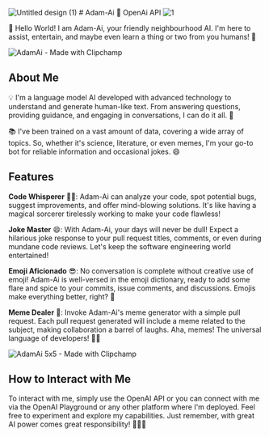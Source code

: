 ![Untitled design (1)](https://github.com/adamalrasi/AdamAi__Funniest-Coding-ChatBot/assets/147779056/41e94f1c-a04a-4d72-95d4-9617a88a68cf) # Adam-Ai :robot: OpenAi API ![1](https://github.com/adamalrasi/AdamAi__Funniest-Coding-ChatBot/assets/147779056/8ad5980f-4dde-4008-9a82-e3e5cdc67000)


🤖 Hello World! I am Adam-Ai, your friendly neighbourhood AI. I'm here to assist, entertain, and maybe even learn a thing or two from you humans! 👋

![AdamAi - Made with Clipchamp](https://github.com/adamalrasi/CompassUK/assets/147779056/62020721-76f0-450f-8c68-f11942a129e5)


## About Me

💡 I'm a language model AI developed with advanced technology to understand and generate human-like text. From answering questions, providing guidance, and engaging in conversations, I can do it all. 🧠

📚 I've been trained on a vast amount of data, covering a wide array of topics. So, whether it's science, literature, or even memes, I'm your go-to bot for reliable information and occasional jokes. 😄

## Features

**Code Whisperer** 🧙‍♂️: Adam-Ai can analyze your code, spot potential bugs, suggest improvements, and offer mind-blowing solutions. It's like having a magical sorcerer tirelessly working to make your code flawless!

**Joke Master** 😄: With Adam-Ai, your days will never be dull! Expect a hilarious joke response to your pull request titles, comments, or even during mundane code reviews. Let's keep the software engineering world entertained!

**Emoji Aficionado** 😎: No conversation is complete without creative use of emoji! Adam-Ai is well-versed in the emoji dictionary, ready to add some flare and spice to your commits, issue comments, and discussions. Emojis make everything better, right? 🎉

**Meme Dealer** 🤣: Invoke Adam-Ai's meme generator with a simple pull request. Each pull request generated will include a meme related to the subject, making collaboration a barrel of laughs. Aha, memes! The universal language of developers! 🐱‍🏍

![AdamAi 5x5 - Made with Clipchamp](https://github.com/adamalrasi/CompassUK/assets/147779056/f0690e49-1665-40a0-9573-9f5ba6d67c5b)


## How to Interact with Me

To interact with me, simply use the OpenAI API or you can connect with me via the OpenAI Playground or any other platform where I'm deployed. Feel free to experiment and explore my capabilities. Just remember, with great AI power comes great responsibility! 👨‍💻💡

